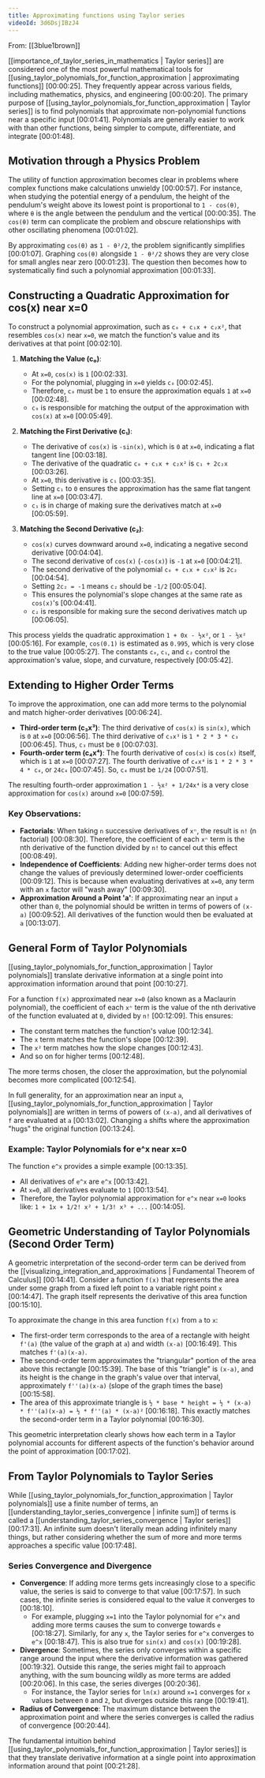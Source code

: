 ```yaml
---
title: Approximating functions using Taylor series
videoId: 3d6DsjIBzJ4
---
```


From: [[3blue1brown]] <br/> 

[[importance_of_taylor_series_in_mathematics | Taylor series]] are considered one of the most powerful mathematical tools for [[using_taylor_polynomials_for_function_approximation | approximating functions]] <a class="yt-timestamp" data-t="00:00:25">[00:00:25]</a>. They frequently appear across various fields, including mathematics, physics, and engineering <a class="yt-timestamp" data-t="00:00:20">[00:00:20]</a>. The primary purpose of [[using_taylor_polynomials_for_function_approximation | Taylor series]] is to find polynomials that approximate non-polynomial functions near a specific input <a class="yt-timestamp" data-t="00:01:41">[00:01:41]</a>. Polynomials are generally easier to work with than other functions, being simpler to compute, differentiate, and integrate <a class="yt-timestamp" data-t="00:01:48">[00:01:48]</a>.

## Motivation through a Physics Problem

The utility of function approximation becomes clear in problems where complex functions make calculations unwieldy <a class="yt-timestamp" data-t="00:00:57">[00:00:57]</a>. For instance, when studying the potential energy of a pendulum, the height of the pendulum's weight above its lowest point is proportional to `1 - cos(θ)`, where `θ` is the angle between the pendulum and the vertical <a class="yt-timestamp" data-t="00:00:35">[00:00:35]</a>. The `cos(θ)` term can complicate the problem and obscure relationships with other oscillating phenomena <a class="yt-timestamp" data-t="00:01:02">[00:01:02]</a>.

By approximating `cos(θ)` as `1 - θ²/2`, the problem significantly simplifies <a class="yt-timestamp" data-t="00:01:07">[00:01:07]</a>. Graphing `cos(θ)` alongside `1 - θ²/2` shows they are very close for small angles near zero <a class="yt-timestamp" data-t="00:01:23">[00:01:23]</a>. The question then becomes how to systematically find such a polynomial approximation <a class="yt-timestamp" data-t="00:01:33">[00:01:33]</a>.

## Constructing a Quadratic Approximation for cos(x) near x=0

To construct a polynomial approximation, such as `c₀ + c₁x + c₂x²`, that resembles `cos(x)` near `x=0`, we match the function's value and its derivatives at that point <a class="yt-timestamp" data-t="00:02:10">[00:02:10]</a>.

1.  **Matching the Value (c₀)**:
    *   At `x=0`, `cos(x)` is `1` <a class="yt-timestamp" data-t="00:02:33">[00:02:33]</a>.
    *   For the polynomial, plugging in `x=0` yields `c₀` <a class="yt-timestamp" data-t="00:02:45">[00:02:45]</a>.
    *   Therefore, `c₀` must be `1` to ensure the approximation equals `1` at `x=0` <a class="yt-timestamp" data-t="00:02:48">[00:02:48]</a>.
    *   `c₀` is responsible for matching the output of the approximation with `cos(x)` at `x=0` <a class="yt-timestamp" data-t="00:05:49">[00:05:49]</a>.

2.  **Matching the First Derivative (c₁)**:
    *   The derivative of `cos(x)` is `-sin(x)`, which is `0` at `x=0`, indicating a flat tangent line <a class="yt-timestamp" data-t="00:03:18">[00:03:18]</a>.
    *   The derivative of the quadratic `c₀ + c₁x + c₂x²` is `c₁ + 2c₂x` <a class="yt-timestamp" data-t="00:03:26">[00:03:26]</a>.
    *   At `x=0`, this derivative is `c₁` <a class="yt-timestamp" data-t="00:03:35">[00:03:35]</a>.
    *   Setting `c₁` to `0` ensures the approximation has the same flat tangent line at `x=0` <a class="yt-timestamp" data-t="00:03:47">[00:03:47]</a>.
    *   `c₁` is in charge of making sure the derivatives match at `x=0` <a class="yt-timestamp" data-t="00:05:59">[00:05:59]</a>.

3.  **Matching the Second Derivative (c₂)**:
    *   `cos(x)` curves downward around `x=0`, indicating a negative second derivative <a class="yt-timestamp" data-t="00:04:04">[00:04:04]</a>.
    *   The second derivative of `cos(x)` (`-cos(x)`) is `-1` at `x=0` <a class="yt-timestamp" data-t="00:04:21">[00:04:21]</a>.
    *   The second derivative of the polynomial `c₀ + c₁x + c₂x²` is `2c₂` <a class="yt-timestamp" data-t="00:04:54">[00:04:54]</a>.
    *   Setting `2c₂ = -1` means `c₂` should be `-1/2` <a class="yt-timestamp" data-t="00:05:04">[00:05:04]</a>.
    *   This ensures the polynomial's slope changes at the same rate as `cos(x)`'s <a class="yt-timestamp" data-t="00:04:41">[00:04:41]</a>.
    *   `c₂` is responsible for making sure the second derivatives match up <a class="yt-timestamp" data-t="00:06:05">[00:06:05]</a>.

This process yields the quadratic approximation `1 + 0x - ½x²`, or `1 - ½x²` <a class="yt-timestamp" data-t="00:05:16">[00:05:16]</a>. For example, `cos(0.1)` is estimated as `0.995`, which is very close to the true value <a class="yt-timestamp" data-t="00:05:27">[00:05:27]</a>. The constants `c₀`, `c₁`, and `c₂` control the approximation's value, slope, and curvature, respectively <a class="yt-timestamp" data-t="00:05:42">[00:05:42]</a>.

## Extending to Higher Order Terms

To improve the approximation, one can add more terms to the polynomial and match higher-order derivatives <a class="yt-timestamp" data-t="00:06:24">[00:06:24]</a>.

*   **Third-order term (c₃x³)**: The third derivative of `cos(x)` is `sin(x)`, which is `0` at `x=0` <a class="yt-timestamp" data-t="00:06:56">[00:06:56]</a>. The third derivative of `c₃x³` is `1 * 2 * 3 * c₃` <a class="yt-timestamp" data-t="00:06:45">[00:06:45]</a>. Thus, `c₃` must be `0` <a class="yt-timestamp" data-t="00:07:03">[00:07:03]</a>.
*   **Fourth-order term (c₄x⁴)**: The fourth derivative of `cos(x)` is `cos(x)` itself, which is `1` at `x=0` <a class="yt-timestamp" data-t="00:07:27">[00:07:27]</a>. The fourth derivative of `c₄x⁴` is `1 * 2 * 3 * 4 * c₄`, or `24c₄` <a class="yt-timestamp" data-t="00:07:45">[00:07:45]</a>. So, `c₄` must be `1/24` <a class="yt-timestamp" data-t="00:07:51">[00:07:51]</a>.

The resulting fourth-order approximation `1 - ½x² + 1/24x⁴` is a very close approximation for `cos(x)` around `x=0` <a class="yt-timestamp" data-t="00:07:59">[00:07:59]</a>.

### Key Observations:
*   **Factorials**: When taking `n` successive derivatives of `xⁿ`, the result is `n!` (n factorial) <a class="yt-timestamp" data-t="00:08:30">[00:08:30]</a>. Therefore, the coefficient of each `xⁿ` term is the nth derivative of the function divided by `n!` to cancel out this effect <a class="yt-timestamp" data-t="00:08:49">[00:08:49]</a>.
*   **Independence of Coefficients**: Adding new higher-order terms does not change the values of previously determined lower-order coefficients <a class="yt-timestamp" data-t="00:09:12">[00:09:12]</a>. This is because when evaluating derivatives at `x=0`, any term with an `x` factor will "wash away" <a class="yt-timestamp" data-t="00:09:30">[00:09:30]</a>.
*   **Approximation Around a Point 'a'**: If approximating near an input `a` other than `0`, the polynomial should be written in terms of powers of `(x-a)` <a class="yt-timestamp" data-t="00:09:52">[00:09:52]</a>. All derivatives of the function would then be evaluated at `a` <a class="yt-timestamp" data-t="00:13:07">[00:13:07]</a>.

## General Form of Taylor Polynomials

[[using_taylor_polynomials_for_function_approximation | Taylor polynomials]] translate derivative information at a single point into approximation information around that point <a class="yt-timestamp" data-t="00:10:27">[00:10:27]</a>.

For a function `f(x)` approximated near `x=0` (also known as a Maclaurin polynomial), the coefficient of each `xⁿ` term is the value of the nth derivative of the function evaluated at `0`, divided by `n!` <a class="yt-timestamp" data-t="00:12:09">[00:12:09]</a>. This ensures:
*   The constant term matches the function's value <a class="yt-timestamp" data-t="00:12:34">[00:12:34]</a>.
*   The `x` term matches the function's slope <a class="yt-timestamp" data-t="00:12:39">[00:12:39]</a>.
*   The `x²` term matches how the slope changes <a class="yt-timestamp" data-t="00:12:43">[00:12:43]</a>.
*   And so on for higher terms <a class="yt-timestamp" data-t="00:12:48">[00:12:48]</a>.

The more terms chosen, the closer the approximation, but the polynomial becomes more complicated <a class="yt-timestamp" data-t="00:12:54">[00:12:54]</a>.

In full generality, for an approximation near an input `a`, [[using_taylor_polynomials_for_function_approximation | Taylor polynomials]] are written in terms of powers of `(x-a)`, and all derivatives of `f` are evaluated at `a` <a class="yt-timestamp" data-t="00:13:02">[00:13:02]</a>. Changing `a` shifts where the approximation "hugs" the original function <a class="yt-timestamp" data-t="00:13:24">[00:13:24]</a>.

### Example: Taylor Polynomials for e^x near x=0

The function `e^x` provides a simple example <a class="yt-timestamp" data-t="00:13:35">[00:13:35]</a>.
*   All derivatives of `e^x` are `e^x` <a class="yt-timestamp" data-t="00:13:42">[00:13:42]</a>.
*   At `x=0`, all derivatives evaluate to `1` <a class="yt-timestamp" data-t="00:13:54">[00:13:54]</a>.
*   Therefore, the Taylor polynomial approximation for `e^x` near `x=0` looks like: `1 + 1x + 1/2! x² + 1/3! x³ + ...` <a class="yt-timestamp" data-t="00:14:05">[00:14:05]</a>.

## Geometric Understanding of Taylor Polynomials (Second Order Term)

A geometric interpretation of the second-order term can be derived from the [[visualizing_integration_and_approximations | Fundamental Theorem of Calculus]] <a class="yt-timestamp" data-t="00:14:41">[00:14:41]</a>. Consider a function `f(x)` that represents the area under some graph from a fixed left point to a variable right point `x` <a class="yt-timestamp" data-t="00:14:47">[00:14:47]</a>. The graph itself represents the derivative of this area function <a class="yt-timestamp" data-t="00:15:10">[00:15:10]</a>.

To approximate the change in this area function `f(x)` from `a` to `x`:
*   The first-order term corresponds to the area of a rectangle with height `f'(a)` (the value of the graph at `a`) and width `(x-a)` <a class="yt-timestamp" data-t="00:16:49">[00:16:49]</a>. This matches `f'(a)(x-a)`.
*   The second-order term approximates the "triangular" portion of the area above this rectangle <a class="yt-timestamp" data-t="00:15:39">[00:15:39]</a>. The base of this "triangle" is `(x-a)`, and its height is the change in the graph's value over that interval, approximately `f''(a)(x-a)` (slope of the graph times the base) <a class="yt-timestamp" data-t="00:15:58">[00:15:58]</a>.
*   The area of this approximate triangle is `½ * base * height = ½ * (x-a) * f''(a)(x-a) = ½ * f''(a) * (x-a)²` <a class="yt-timestamp" data-t="00:16:18">[00:16:18]</a>. This exactly matches the second-order term in a Taylor polynomial <a class="yt-timestamp" data-t="00:16:30">[00:16:30]</a>.

This geometric interpretation clearly shows how each term in a Taylor polynomial accounts for different aspects of the function's behavior around the point of approximation <a class="yt-timestamp" data-t="00:17:02">[00:17:02]</a>.

## From Taylor Polynomials to Taylor Series

While [[using_taylor_polynomials_for_function_approximation | Taylor polynomials]] use a finite number of terms, an [[understanding_taylor_series_convergence | infinite sum]] of terms is called a [[understanding_taylor_series_convergence | Taylor series]] <a class="yt-timestamp" data-t="00:17:31">[00:17:31]</a>. An infinite sum doesn't literally mean adding infinitely many things, but rather considering whether the sum of more and more terms approaches a specific value <a class="yt-timestamp" data-t="00:17:48">[00:17:48]</a>.

### Series Convergence and Divergence
*   **Convergence**: If adding more terms gets increasingly close to a specific value, the series is said to converge to that value <a class="yt-timestamp" data-t="00:17:57">[00:17:57]</a>. In such cases, the infinite series is considered equal to the value it converges to <a class="yt-timestamp" data-t="00:18:10">[00:18:10]</a>.
    *   For example, plugging `x=1` into the Taylor polynomial for `e^x` and adding more terms causes the sum to converge towards `e` <a class="yt-timestamp" data-t="00:18:27">[00:18:27]</a>. Similarly, for any `x`, the Taylor series for `e^x` converges to `e^x` <a class="yt-timestamp" data-t="00:18:47">[00:18:47]</a>. This is also true for `sin(x)` and `cos(x)` <a class="yt-timestamp" data-t="00:19:28">[00:19:28]</a>.
*   **Divergence**: Sometimes, the series only converges within a specific range around the input where the derivative information was gathered <a class="yt-timestamp" data-t="00:19:32">[00:19:32]</a>. Outside this range, the series might fail to approach anything, with the sum bouncing wildly as more terms are added <a class="yt-timestamp" data-t="00:20:06">[00:20:06]</a>. In this case, the series diverges <a class="yt-timestamp" data-t="00:20:36">[00:20:36]</a>.
    *   For instance, the Taylor series for `ln(x)` around `x=1` converges for `x` values between `0` and `2`, but diverges outside this range <a class="yt-timestamp" data-t="00:19:41">[00:19:41]</a>.
*   **Radius of Convergence**: The maximum distance between the approximation point and where the series converges is called the radius of convergence <a class="yt-timestamp" data-t="00:20:44">[00:20:44]</a>.

The fundamental intuition behind [[using_taylor_polynomials_for_function_approximation | Taylor series]] is that they translate derivative information at a single point into approximation information around that point <a class="yt-timestamp" data-t="00:21:28">[00:21:28]</a>.